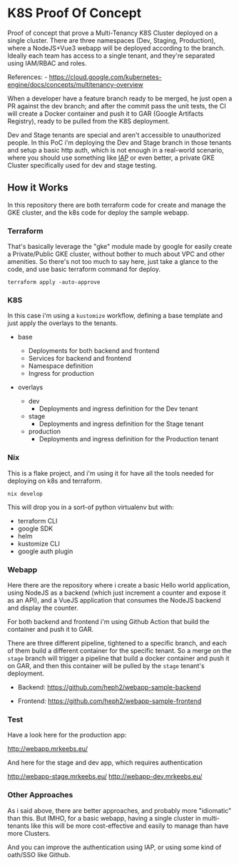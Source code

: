 # K8S Proof Of Concept

Proof of concept that prove a Multi-Tenancy K8S Cluster deployed on a
single cluster.  There are three namespaces (Dev, Staging,
Production), where a NodeJS+Vue3 webapp will be deployed according to
the branch.  Ideally each team has access to a single tenant, and
they're separated using IAM/RBAC and roles.

References: 
	- https://cloud.google.com/kubernetes-engine/docs/concepts/multitenancy-overview

When a developer have a feature branch ready to be merged, he just
open a PR against the dev branch; and after the commit pass the unit
tests, the CI will create a Docker container and push it to GAR (Google
Artifacts Registry), ready to be pulled from the K8S deployment.

Dev and Stage tenants are special and aren't accessible to
unauthorized people.  In this PoC i'm deploying the Dev and Stage
branch in those tenants and setup a basic http auth, which is not
enough in a real-world scenario, where you should use something like
[IAP](https://cloud.google.com/iap/docs/enabling-kubernetes-howto) or
even better, a private GKE Cluster specifically used for dev and stage
testing.

## How it Works

In this repository there are both terraform code for create and manage
the GKE cluster, and the k8s code for deploy the sample webapp.

### Terraform

That's basically leverage the "gke" module made by google for easily
create a Private/Public GKE cluster, without bother to much about VPC
and other amenities.  So there's not too much to say here, just take a
glance to the code, and use basic terraform command for deploy.

	terraform apply -auto-approve

### K8S

In this case i'm using a `kustomize` workflow, defining a base
template and just apply the overlays to the tenants.

- base
  - Deployments for both backend and frontend
  - Services for backend and frontend
  - Namespace definition
  - Ingress for production
  
- overlays
  - dev
	- Deployments and ingress definition for the Dev tenant
  - stage
	- Deployments and ingress definition for the Stage tenant
  - production
	- Deployments and ingress definition for the Production tenant
  
### Nix

This is a flake project, and i'm using it for have all the tools
needed for deploying on k8s and terraform.

	nix develop

This will drop you in a sort-of python virtualenv but with:
 - terraform CLI
 - google SDK
 - helm
 - kustomize CLI
 - google auth plugin

### Webapp

Here there are the repository where i create a basic Hello world
application, using NodeJS as a backend (which just increment a counter
and expose it as an API), and a VueJS application that consumes the
NodeJS backend and display the counter.

For both backend and frontend i'm using Github Action that build the
container and push it to GAR.

There are three different pipeline, tightened to a specific branch, and
each of them build a different container for the specific tenant.  So
a merge on the `stage` branch will trigger a pipeline that build a
docker container and push it on GAR, and then this container will be
pulled by the `stage` tenant's deployment.

- Backend:
https://github.com/heph2/webapp-sample-backend

- Frontend:
https://github.com/heph2/webapp-sample-frontend

### Test

Have a look here for the production app:

http://webapp.mrkeebs.eu/

And here for the stage and dev app, which requires authentication

http://webapp-stage.mrkeebs.eu/
http://webapp-dev.mrkeebs.eu/

### Other Approaches

As i said above, there are better approaches, and probably more
"idiomatic" than this. But IMHO, for a basic webapp, having a single
cluster in multi-tenants like this will be more cost-effective and
easily to manage than have more Clusters.

And you can improve the authentication using IAP, or using some kind
of oath/SSO like Github.
